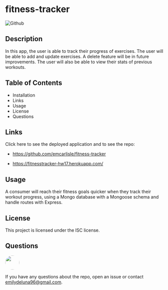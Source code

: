 
  # **fitness-tracker**

  ![Github](https://img.shields.io/github/last-commit/emcarlisle/fitness-tracker)

  ## **Description**
 In this app, the user is able to track their progress of exercises. The user will be able to add and update exercises. A delete feature will be in future improvements. The user will also be able to view their stats of previous workouts.

  ## **Table of Contents**

  * Installation
  * Links
  * Usage
  * License
  * Questions

  ## **Links**
 
  Click here to see the deployed application and to see the repo:
  * https://github.com/emcarlisle/fitness-tracker
  
  * https://fitnesstracker-hw17.herokuapp.com/


  
  ## **Usage**
 A consumer will reach their fitness goals quicker when they track their workout progress, using a Mongo database with a Mongoose schema and handle routes with Express.

  ## **License**

  This project is licensed under the ISC license.


  ## **Questions**

  <img src="https://avatars.githubusercontent.com/emcarlisle" style="width: 45px; height: 45px; border-radius:100%;">

  If you have any questions about the repo, open an issue or contact emilydeluna96@gmail.com.





